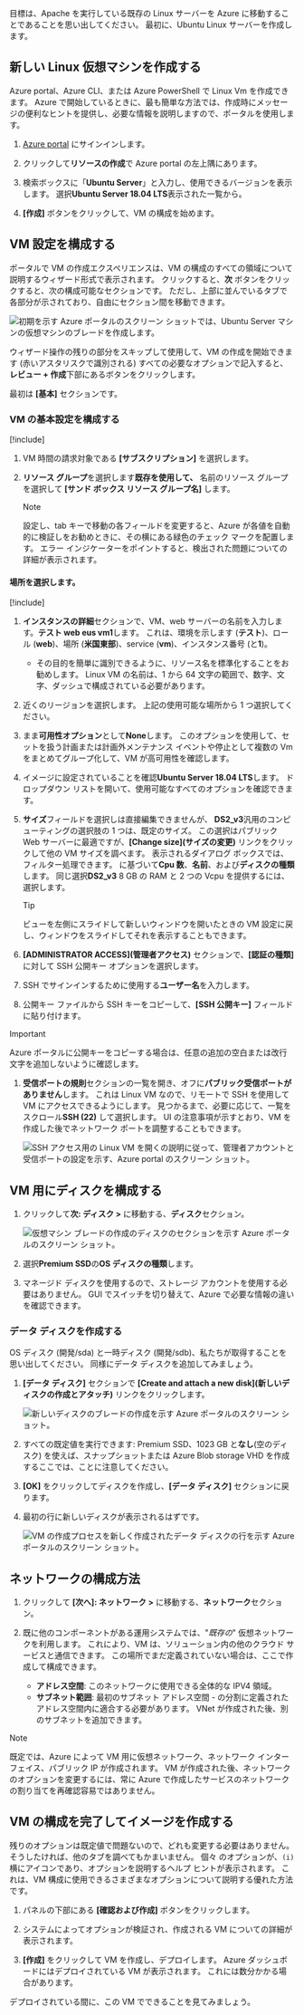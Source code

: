 目標は、Apache を実行している既存の Linux サーバーを Azure に移動することであることを思い出してください。 最初に、Ubuntu Linux サーバーを作成します。

## <a name="create-a-new-linux-virtual-machine"></a>新しい Linux 仮想マシンを作成する

Azure portal、Azure CLI、または Azure PowerShell で Linux Vm を作成できます。 Azure で開始しているときに、最も簡単な方法では、作成時にメッセージの便利なヒントを提供し、必要な情報を説明しますので、ポータルを使用します。

1. [Azure portal](https://portal.azure.com?azure-portal=true) にサインインします。

1. クリックして**リソースの作成**で Azure portal の左上隅にあります。

1. 検索ボックスに「**Ubuntu Server**」と入力し、使用できるバージョンを表示します。 選択**Ubuntu Server 18.04 LTS**表示された一覧から。

1. **[作成]** ボタンをクリックして、VM の構成を始めます。

## <a name="configure-the-vm-settings"></a>VM 設定を構成する

ポータルで VM の作成エクスペリエンスは、VM の構成のすべての領域について説明するウィザード形式で表示されます。 クリックすると、**次** ボタンをクリックすると、次の構成可能なセクションです。 ただし、上部に並んでいるタブで各部分が示されており、自由にセクション間を移動できます。

![初期を示す Azure ポータルのスクリーン ショットでは、Ubuntu Server マシンの仮想マシンのブレードを作成します。](../media/3-azure-portal-create-vm.png)

ウィザード操作の残りの部分をスキップして使用して、VM の作成を開始できます (赤いアスタリスクで識別される) すべての必要なオプションで記入すると、**レビュー + 作成**下部にあるボタンをクリックします。

最初は **[基本]** セクションです。

### <a name="configure-basic-vm-settings"></a>VM の基本設定を構成する

[!include[](../../../includes/azure-sandbox-regions-first-mention-note.md)]

1. VM 時間の請求対象である **[サブスクリプション]** を選択します。

1. **リソース グループ**を選択します**既存を使用して、** 名前のリソース グループを選択して **<rgn>[サンド ボックス リソース グループ名]</rgn>** します。

    > [!NOTE]
    > 設定し、tab キーで移動の各フィールドを変更すると、Azure が各値を自動的に検証しをお勧めときに、その横にある緑色のチェック マークを配置します。 エラー インジケーターをポイントすると、検出された問題についての詳細が表示されます。

#### <a name="select-a-location"></a>場所を選択します。

<!-- Resource selection -->
[!include[](../../../includes/azure-sandbox-regions-first-mention-note.md)]

1. **インスタンスの詳細**セクションで、VM、web サーバーの名前を入力します。**テスト web eus vm1**します。 これは、環境を示します (**テスト**)、ロール (**web**)、場所 (**米国東部**)、service (**vm**)、インスタンス番号 (と**1**)。
    - その目的を簡単に識別できるように、リソース名を標準化することをお勧めします。 Linux VM の名前は、1 から 64 文字の範囲で、数字、文字、ダッシュで構成されている必要があります。

1. 近くのリージョンを選択します。 上記の使用可能な場所から 1 つ選択してください。

1. まま**可用性オプション**として**None**します。 このオプションを使用して、セットを扱う計画または計画外メンテナンス イベントや停止として複数の Vm をまとめてグループ化して、VM が高可用性を確認します。

1. イメージに設定されていることを確認**Ubuntu Server 18.04 LTS**します。 ドロップダウン リストを開いて、使用可能なすべてのオプションを確認できます。

1. **サイズ**フィールドを選択しは直接編集できませんが、 **DS2_v3**汎用のコンピューティングの選択肢の 1 つは、既定のサイズ。 この選択はパブリック Web サーバーに最適ですが、**[Change size]\(サイズの変更\)** リンクをクリックして他の VM サイズを調べます。 表示されるダイアログ ボックスでは、フィルター処理できます。 に基づいて**Cpu 数**、**名前**、および**ディスクの種類**します。 同じ選択**DS2_v3** 8 GB の RAM と 2 つの Vcpu を提供するには、選択します。

    > [!TIP]
    > ビューを左側にスライドして新しいウィンドウを開いたときの VM 設定に戻し、ウィンドウをスライドしてそれを表示することもできます。

1. **[ADMINISTRATOR ACCESS]\(管理者アクセス\)** セクションで、**[認証の種類]** に対して SSH 公開キー オプションを選択します。

1. SSH でサインインするために使用する**ユーザー名**を入力します。

1. 公開キー ファイルから SSH キーをコピーして、**[SSH 公開キー]** フィールドに貼り付けます。

> [!IMPORTANT]
> Azure ポータルに公開キーをコピーする場合は、任意の追加の空白または改行文字を追加しないように確認します。

1. **受信ポートの規則**セクションの一覧を開き、オフに**パブリック受信ポートがありません**します。 これは Linux VM なので、リモートで SSH を使用して VM にアクセスできるようにします。 見つかるまで、必要に応じて、一覧をスクロール**SSH (22)** して選択します。 UI の注意事項が示すとおり、VM を作成した後でネットワーク ポートを調整することもできます。

    ![SSH アクセス用の Linux VM を開くの説明に従って、管理者アカウントと受信ポートの設定を示す、Azure portal のスクリーン ショット。](../media/3-open-ports.png)

## <a name="configure-disks-for-the-vm"></a>VM 用にディスクを構成する

1. クリックして**次: ディスク >** に移動する、**ディスク**セクション。

    ![仮想マシン ブレードの作成のディスクのセクションを示す Azure ポータルのスクリーン ショット。](../media/3-configure-disks.png)

1. 選択**Premium SSD**の**OS ディスクの種類**します。

1. マネージド ディスクを使用するので、ストレージ アカウントを使用する必要はありません。 GUI でスイッチを切り替えて、Azure で必要な情報の違いを確認できます。

### <a name="create-a-data-disk"></a>データ ディスクを作成する

OS ディスク (開発/sda) と一時ディスク (開発/sdb)、私たちが取得することを思い出してください。 同様にデータ ディスクを追加してみましょう。

1. **[データ ディスク]** セクションで **[Create and attach a new disk]\(新しいディスクの作成とアタッチ\)** リンクをクリックします。

    ![新しいディスクのブレードの作成を示す Azure ポータルのスクリーン ショット。](../media/3-add-data-disk.png)

1. すべての既定値を実行できます: Premium SSD、1023 GB と**なし**(空のディスク) を使えば、スナップショットまたは Azure Blob storage VHD を作成するここでは、ことに注意してください。

1. **[OK]** をクリックしてディスクを作成し、**[データ ディスク]** セクションに戻ります。

1. 最初の行に新しいディスクが表示されるはずです。

    ![VM の作成プロセスを新しく作成されたデータ ディスクの行を示す Azure ポータルのスクリーン ショット。](../media/3-new-disk.png)

## <a name="configure-the-network"></a>ネットワークの構成方法

1. クリックして **[次へ]: ネットワーク >** に移動する、**ネットワーク**セクション。

1. 既に他のコンポーネントがある運用システムでは、"_既存の_" 仮想ネットワークを利用します。 これにより、VM は、ソリューション内の他のクラウド サービスと通信できます。 この場所でまだ定義されていない場合は、ここで作成して構成できます。
    - **アドレス空間**: このネットワークに使用できる全体的な IPV4 領域。
    - **サブネット範囲**: 最初のサブネット アドレス空間 - の分割に定義されたアドレス空間内に適合する必要があります。 VNet が作成された後、別のサブネットを追加できます。

> [!NOTE]
> 既定では、Azure によって VM 用に仮想ネットワーク、ネットワーク インターフェイス、パブリック IP が作成されます。 VM が作成された後、ネットワークのオプションを変更するには、常に Azure で作成したサービスのネットワークの割り当てを再確認容易ではありません。

## <a name="finish-configuring-the-vm-and-create-the-image"></a>VM の構成を完了してイメージを作成する

残りのオプションは既定値で問題ないので、どれも変更する必要はありません。 そうしたければ、他のタブを調べてもかまいません。 個々 のオプションが、`(i)`横にアイコンであり、オプションを説明するヘルプ ヒントが表示されます。 これは、VM 構成に使用できるさまざまなオプションについて説明する優れた方法です。

1. パネルの下部にある **[確認および作成]** ボタンをクリックします。

1. システムによってオプションが検証され、作成される VM についての詳細が表示されます。

1. **[作成]** をクリックして VM を作成し、デプロイします。 Azure ダッシュボードにはデプロイされている VM が表示されます。 これには数分かかる場合があります。

デプロイされている間に、この VM でできることを見てみましょう。